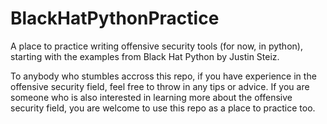 # BlackHatPythonPractice
A place to practice writing offensive security tools (for now, in python), starting with the examples from Black Hat Python by Justin Steiz.

To anybody who stumbles accross this repo, if you have experience in the offensive security field, feel free to throw in any tips or advice. If you are someone who is also interested in learning more about the offensive security field, you are welcome to use this repo as a place to practice too.
